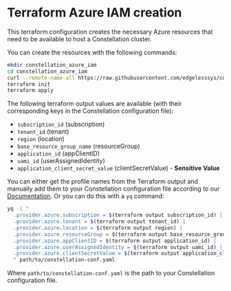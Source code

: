 # Terraform Azure IAM creation

This terraform configuration creates the necessary Azure resources that need to be available to host a Constellation cluster.

You can create the resources with the following commands:
```sh
mkdir constellation_azure_iam
cd constellation_azure_iam
curl --remote-name-all https://raw.githubusercontent.com/edgelesssys/constellation/main/hack/terraform/azure/iam/{main.tf,output.tf,variables.tf,.terraform.lock.hcl}
terraform init
terraform apply
```

The following terraform output values are available (with their corresponding keys in the Constellation configuration file):
- `subscription_id` (subscription)
- `tenant_id` (tenant)
- `region` (location)
- `base_resource_group_name` (resourceGroup)
- `application_id` (appClientID)
- `uami_id` (userAssignedIdentity)
- `application_client_secret_value` (clientSecretValue) - **Sensitive Value**

You can either get the profile names from the Terraform output and manually add them to your Constellation configuration file according to our [Documentation](https://docs.edgeless.systems/constellation/getting-started/first-steps).
Or you can do this with a `yq` command:
```sh
yq -i "
  .provider.azure.subscription = $(terraform output subscription_id) |
  .provider.azure.tenant = $(terraform output tenant_id) |
  .provider.azure.location = $(terraform output region) |
  .provider.azure.resourceGroup = $(terraform output base_resource_group_name) |
  .provider.azure.appClientID = $(terraform output application_id) |
  .provider.azure.userAssignedIdentity = $(terraform output uami_id) |
  .provider.azure.clientSecretValue = $(terraform output application_client_secret_value)
  " path/to/constellation-conf.yaml
```

Where `path/to/constellation-conf.yaml` is the path to your Constellation configuration file.
